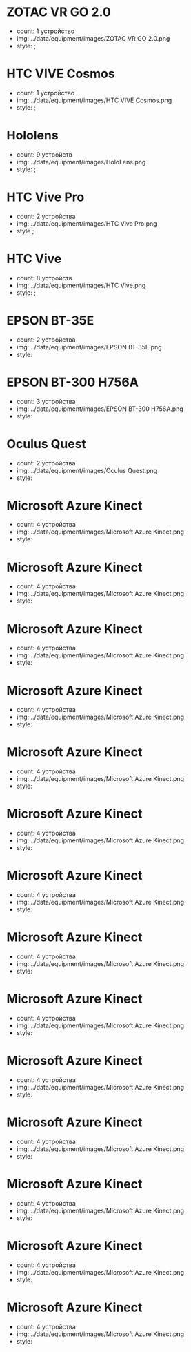 # ZOTAC VR GO 2.0

- count: 1 устройство
- img: ../data/equipment/images/ZOTAC VR GO 2.0.png
- style: ;

# HTC VIVE Cosmos

- count: 1 устройство
- img: ../data/equipment/images/HTC VIVE Cosmos.png
- style: ;

# Hololens

- count: 9 устройств
- img: ../data/equipment/images/HoloLens.png
- style: ;

# HTC Vive Pro

- count: 2 устройства
- img: ../data/equipment/images/HTC Vive Pro.png
- style ;

# HTC Vive

- count: 8 устройств
- img: ../data/equipment/images/HTC Vive.png
- style: ;

# EPSON BT-35E

- count: 2 устройства
- img: ../data/equipment/images/EPSON BT-35E.png
- style:

# EPSON BT-300 H756A

- count: 3 устройства
- img: ../data/equipment/images/EPSON BT-300 H756A.png
- style:

# Oculus Quest

- count: 2 устройства
- img: ../data/equipment/images/Oculus Quest.png
- style:

# Microsoft Azure Kinect

- count: 4 устройства
- img: ../data/equipment/images/Microsoft Azure Kinect.png
- style:

# Microsoft Azure Kinect

- count: 4 устройства
- img: ../data/equipment/images/Microsoft Azure Kinect.png
- style:

# Microsoft Azure Kinect

- count: 4 устройства
- img: ../data/equipment/images/Microsoft Azure Kinect.png
- style:

# Microsoft Azure Kinect

- count: 4 устройства
- img: ../data/equipment/images/Microsoft Azure Kinect.png
- style:

# Microsoft Azure Kinect

- count: 4 устройства
- img: ../data/equipment/images/Microsoft Azure Kinect.png
- style:

# Microsoft Azure Kinect

- count: 4 устройства
- img: ../data/equipment/images/Microsoft Azure Kinect.png
- style:

# Microsoft Azure Kinect

- count: 4 устройства
- img: ../data/equipment/images/Microsoft Azure Kinect.png
- style:

# Microsoft Azure Kinect

- count: 4 устройства
- img: ../data/equipment/images/Microsoft Azure Kinect.png
- style:

# Microsoft Azure Kinect

- count: 4 устройства
- img: ../data/equipment/images/Microsoft Azure Kinect.png
- style:

# Microsoft Azure Kinect

- count: 4 устройства
- img: ../data/equipment/images/Microsoft Azure Kinect.png
- style:
# Microsoft Azure Kinect

- count: 4 устройства
- img: ../data/equipment/images/Microsoft Azure Kinect.png
- style:

# Microsoft Azure Kinect

- count: 4 устройства
- img: ../data/equipment/images/Microsoft Azure Kinect.png
- style:

# Microsoft Azure Kinect

- count: 4 устройства
- img: ../data/equipment/images/Microsoft Azure Kinect.png
- style:

# Microsoft Azure Kinect

- count: 4 устройства
- img: ../data/equipment/images/Microsoft Azure Kinect.png
- style:
